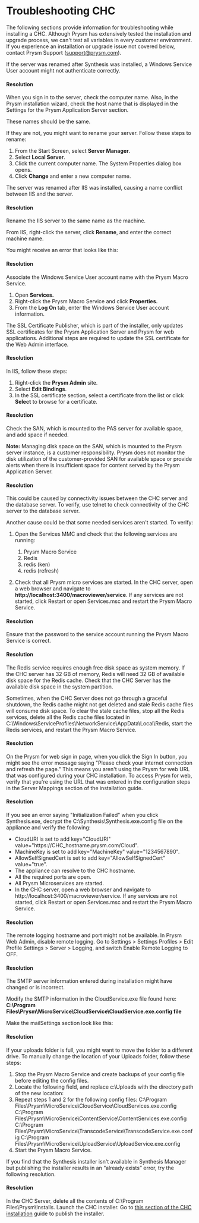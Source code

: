 ﻿---
sidebar_position: 11
---

# **Troubleshooting CHC**
The following sections provide information for troubleshooting while installing a CHC. Although Prysm has extensively tested the installation and upgrade process, we can't test all variables in every customer environment. If you experience an installation or upgrade issue not covered below, contact Prysm Support (<support@prysm.com>).



If the server was renamed after Synthesis was installed, a Windows Service User account might not authenticate correctly.
#### **Resolution**
When you sign in to the server, check the computer name. Also, in the Prysm installation wizard, check the host name that is displayed in the Settings for the Prysm Application Server section.

These names should be the same.

If they are not, you might want to rename your server. Follow these steps to rename:

1. From the Start Screen, select **Server Manager**.
1. Select **Local Server**.
1. Click the current computer name.
   The System Properties dialog box opens.
1. Click **Change** and enter a new computer name.



The server was renamed after IIS was installed, causing a name conflict between IIS and the server.
#### **Resolution**
Rename the IIS server to the same name as the machine.

From IIS, right-click the server, click **Rename**, and enter the correct machine name.



You might receive an error that looks like this:

#### **Resolution**
Associate the Windows Service User account name with the Prysm Macro Service.

1. Open **Services.**
1. Right-click the Prysm Macro Service and click **Properties.**
1. From the **Log On** tab, enter the Windows Service User account information.



The SSL Certificate Publisher, which is part of the installer, only updates SSL certificates for the Prysm Application Server and Prysm for web applications. Additional steps are required to update the SSL certificate for the Web Admin interface.
#### **Resolution**
In IIS, follow these steps:

1. Right-click the **Prysm Admin** site.
1. Select **Edit Bindings**.
1. In the SSL certificate section, select a certificate from the list or click **Select** to browse for a certificate.


#### **Resolution**
Check the SAN, which is mounted to the PAS server for available space, and add space if needed.

**Note:** Managing disk space on the SAN, which is mounted to the Prysm server instance, is a customer responsibility. Prysm does not monitor the disk utilization of the customer-provided SAN for available space or provide alerts when there is insufficient space for content served by the Prysm Application Server.


#### **Resolution**
This could be caused by connectivity issues between the CHC server and the database server. To verify, use telnet to check connectivity of the CHC server to the database server.

Another cause could be that some needed services aren't started. To verify:

1. Open the Services MMC and check that the following services are running: 
   1. Prysm Macro Service
   1. Redis
   1. redis (ken)
   1. redis (refresh)

1. Check that all Prysm micro services are started. In the CHC server, open a web browser and navigate to **http://localhost:3400/macroviewer/service**. If any services are not started, click Restart or open Services.msc and restart the Prysm Macro Service.


#### **Resolution**
Ensure that the password to the service account running the Prysm Macro Service is correct.


#### **Resolution**
The Redis service requires enough free disk space as system memory. If the CHC server has 32 GB of memory, Redis will need 32 GB of available disk space for the Redis cache. Check that the CHC Server has the available disk space in the system partition.

Sometimes, when the CHC Server does not go through a graceful shutdown, the Redis cache might not get deleted and stale Redis cache files will consume disk space. To clear the stale cache files, stop all the Redis services, delete all the Redis cache files located in C:\Windows\ServiceProfiles\NetworkService\AppData\Local\Redis, start the Redis services, and restart the Prysm Macro Service.


#### **Resolution**
On the Prysm for web sign in page, when you click the Sign In button, you might see the error message saying "Please check your internet connection and refresh the page." This means you aren't using the Prysm for web URL that was configured during your CHC installation. To access Prysm for web, verify that you're using the URL that was entered in the configuration steps in the Server Mappings section of the installation guide.


#### **Resolution**
If you see an error saying "Initialization Failed" when you click Synthesis.exe, decrypt the C:\Synthesis\Synthesis.exe.config file on the appliance and verify the following: 

- CloudURI is set to add key="CloudURI" value="https://CHC\_hostname.prysm.com/Cloud".
- MachineKey is set to add key="MachineKey" value="1234567890".
- AllowSelfSignedCert is set to add key="AllowSelfSignedCert" value="true".
- The appliance can resolve to the CHC hostname.
- All the required ports are open.
- All Prysm Microservices are started.
- In the CHC server, open a web browser and navigate to http://localhost:3400/macroviewer/service. If any services are not started, click Restart or open Services.msc and restart the Prysm Macro Service.


#### **Resolution**
The remote logging hostname and port might not be available. In Prysm Web Admin, disable remote logging. Go to Settings > Settings Profiles > Edit Profile Settings > Server > Logging, and switch Enable Remote Logging to OFF.


#### **Resolution**
The SMTP server information entered during installation might have changed or is incorrect.

Modify the SMTP information in the CloudService.exe file found here: **C:\Program Files\Prysm\MicroService\CloudService\CloudService.exe.config file**

Make the mailSettings section look like this:

<mailSettings> 
<smtp from="noreply@prysm.com"> 
<network defaultCredentials="false" host="smtp.mandrillapp.com" 
password="password" port="587" userName="SMTPUser@test.com" 
enableSsl="false"> 
</smtp> 
</mailSettings>


#### **Resolution**
If your uploads folder is full, you might want to move the folder to a different drive. To manually change the location of your Uploads folder, follow these steps:

1. Stop the Prysm Macro Service and create backups of your config file before editing the config files.
1. Locate the following field, and replace c:\Uploads with the directory path of the new location:
   <add key=”OnPremStorageLocation” value=”c:\Uploads” />
1. Repeat steps 1 and 2 for the following config files: 
   C:\Program Files\Prysm\MicroService\CloudService\CloudServices.exe.config
   C:\Program Files\Prysm\MicroService\ContentService\ContentServices.exe.config
   C:\Program Files\Prysm\MicroService\TranscodeService\TranscodeService.exe.config
   C:\Program Files\Prysm\MicroService\UploadService\UploadService.exe.config
1. Start the Prysm Macro Service.



If you find that the Synthesis installer isn't available in Synthesis Manager but publishing the installer results in an “already exists” error, try the following resolution.
#### **Resolution**
In the CHC Server, delete all the contents of C:\Program Files\Prysm\Installs. Launch the CHC installer. Go to [this section of the CHC installation](005CHCNewInstallations.htm) guide to publish the installer.
